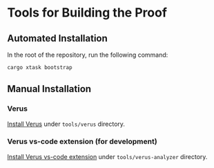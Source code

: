 # Tools for Building the Proof

## Automated Installation

In the root of the repository, run the following command:

```bash
cargo xtask bootstrap
```

## Manual Installation

### Verus

[Install Verus](https://github.com/verus-lang/verus/blob/main/INSTALL.md) under `tools/verus` directory.

### Verus vs-code extension (for development)

[Install Verus vs-code extension](https://github.com/verus-lang/verus-analyzer/blob/main/README.md) under `tools/verus-analyzer` directory.

